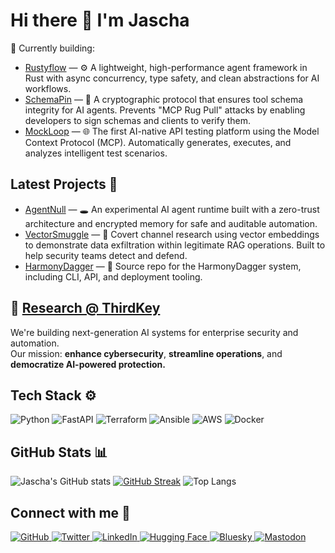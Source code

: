 # Hi there 👋 I'm Jascha

🔭 Currently building:
- [Rustyflow](https://github.com/jaschadub/rustyflow) — ⚙️ A lightweight, high-performance agent framework in Rust with async concurrency, type safety, and clean abstractions for AI workflows.
- [SchemaPin](https://github.com/ThirdKeyAI/SchemaPin) — 🧷 A cryptographic protocol that ensures tool schema integrity for AI agents. Prevents "MCP Rug Pull" attacks by enabling developers to sign schemas and clients to verify them.
- [MockLoop](https://github.com/MockLoop) — 🌐 The first AI-native API testing platform using the Model Context Protocol (MCP). Automatically generates, executes, and analyzes intelligent test scenarios.

## Latest Projects 🚀
- [AgentNull](https://github.com/jaschadub/AgentNull) — 🕳️ An experimental AI agent runtime built with a zero-trust architecture and encrypted memory for safe and auditable automation.
- [VectorSmuggle](https://github.com/jaschadub/VectorSmuggle) — 🧬 Covert channel research using vector embeddings to demonstrate data exfiltration within legitimate RAG operations. Built to help security teams detect and defend.
- [HarmonyDagger](https://github.com/jaschadub/harmonydagger) — 🔐 Source repo for the HarmonyDagger system, including CLI, API, and deployment tooling.

## 🔬 [Research @ ThirdKey](https://research.thirdkey.ai)
We're building next-generation AI systems for enterprise security and automation.  
Our mission: **enhance cybersecurity**, **streamline operations**, and **democratize AI-powered protection.**

## Tech Stack ⚙️
![Python](https://img.shields.io/badge/Python-3.11-blue?style=for-the-badge&logo=python)
![FastAPI](https://img.shields.io/badge/FastAPI-005571?style=for-the-badge&logo=fastapi)
![Terraform](https://img.shields.io/badge/Terraform-7B42BC?style=for-the-badge&logo=terraform)
![Ansible](https://img.shields.io/badge/Ansible-EE0000?style=for-the-badge&logo=ansible)
![AWS](https://img.shields.io/badge/AWS-232F3E?style=for-the-badge&logo=amazon-aws)
![Docker](https://img.shields.io/badge/Docker-2496ED?style=for-the-badge&logo=docker)

## GitHub Stats 📊
![Jascha's GitHub stats](https://github-readme-stats.vercel.app/api?username=jaschadub&show_icons=true&theme=dark)
[![GitHub Streak](https://github-readme-streak-stats.herokuapp.com?user=jaschadub&theme=dark&date_format=M%20j%5B%2C%20Y%5D)](https://git.io/streak-stats)
![Top Langs](https://github-readme-stats.vercel.app/api/top-langs/?username=jaschadub&layout=compact&theme=dark)

## Connect with me 🤝
<p>
  <a href="https://github.com/jaschadub" target="_blank">
    <img alt="GitHub" src="https://img.shields.io/badge/GitHub-%2312100E.svg?&style=for-the-badge&logo=github&logoColor=white" />
  </a>
  <a href="https://twitter.com/jascha" target="_blank">
    <img alt="Twitter" src="https://img.shields.io/badge/Twitter-%231DA1F2.svg?&style=for-the-badge&logo=twitter&logoColor=white" />
  </a>
  <a href="https://www.linkedin.com/in/jaschaw" target="_blank">
    <img alt="LinkedIn" src="https://img.shields.io/badge/LinkedIn-%230077B5.svg?&style=for-the-badge&logo=linkedin&logoColor=white" />
  </a>
  <a href="https://huggingface.co/jaschadub" target="_blank">
    <img alt="Hugging Face" src="https://img.shields.io/badge/HuggingFace-%23FFD21F.svg?&style=for-the-badge&logo=huggingface&logoColor=black" />
  </a>
  <a href="https://bsky.app/profile/jascha.me" target="_blank">
    <img alt="Bluesky" src="https://img.shields.io/badge/Bluesky-%23006AFF.svg?&style=for-the-badge&logo=bluesky&logoColor=white" />
  </a>
  <a href="https://infosec.exchange/@jascha" target="_blank">
    <img alt="Mastodon" src="https://img.shields.io/badge/Mastodon-6364FF?style=for-the-badge&logo=mastodon&logoColor=white" />
  </a>
</p>
